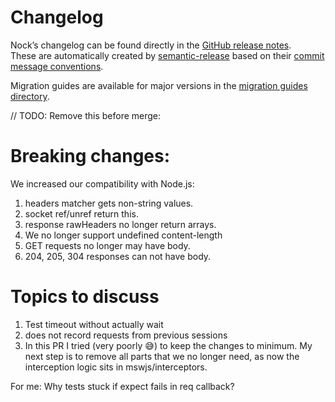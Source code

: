 # Changelog

Nock’s changelog can be found directly in the [GitHub release notes](https://github.com/nock/nock/releases).  
These are automatically created by [semantic-release](https://github.com/semantic-release/semantic-release) based on their [commit message conventions](https://semantic-release.gitbook.io/semantic-release#commit-message-format).

Migration guides are available for major versions in the [migration guides directory](https://github.com/nock/nock/tree/main/migration_guides).

// TODO: Remove this before merge:

# Breaking changes:
We increased our compatibility with Node.js:

1. headers matcher gets non-string values.
2. socket ref/unref return this.
3. response rawHeaders no longer return arrays. 
3. We no longer support undefined content-length
1. GET requests no longer may have body. 
3. 204, 205, 304 responses can not have body.

# Topics to discuss
1. Test timeout without actually wait
2. does not record requests from previous sessions
3. In this PR I tried (very poorly :sweat_smile:) to keep the changes to minimum. My next step is to remove all parts that we no longer need, as now the interception logic sits in mswjs/interceptors.

For me:
Why tests stuck if expect fails in req callback?
